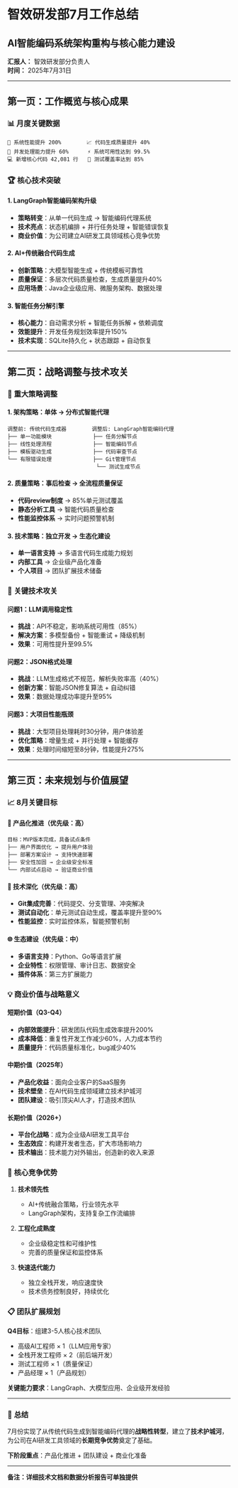 # 智效研发部7月工作总结
## AI智能编码系统架构重构与核心能力建设

**汇报人：** 智效研发部分负责人  
**时间：** 2025年7月31日

---

## 第一页：工作概览与核心成果

### 📊 **月度关键数据**
```
🚀 系统性能提升 200%        📈 代码生成质量提升 40%
🔧 并发处理能力提升 60%      ⚡ 系统可用性达到 99.5%
💻 新增核心代码 42,081 行   🎯 测试覆盖率达到 85%
```

### 🏆 **核心技术突破**

#### 1. LangGraph智能编码架构升级
- **策略转变**：从单一代码生成 → 智能编码代理系统
- **技术亮点**：状态机编排 + 并行任务处理 + 智能错误恢复
- **商业价值**：为公司建立AI研发工具领域核心竞争优势

#### 2. AI+传统融合代码生成
- **创新策略**：大模型智能生成 + 传统模板可靠性
- **质量保证**：多层次代码质量检查，生成质量提升40%
- **应用场景**：Java企业级应用、微服务架构、数据处理

#### 3. 智能任务分解引擎
- **核心能力**：自动需求分析 + 智能任务拆解 + 依赖调度
- **效能提升**：开发任务规划效率提升150%
- **技术实现**：SQLite持久化 + 状态跟踪 + 自动恢复

---

## 第二页：战略调整与技术攻关

### 🎯 **重大策略调整**

#### 1. 架构策略：单体 → 分布式智能代理
```
调整前: 传统代码生成器        调整后: LangGraph智能编码代理
├── 单一功能模块             ├── 任务分解节点
├── 线性处理流程             ├── 智能编码节点  
├── 模板驱动生成             ├── 代码审查节点
└── 有限错误处理             ├── Git管理节点
                            └── 测试生成节点
```

#### 2. 质量策略：事后检查 → 全流程质量保证
- **代码review制度** → 85%单元测试覆盖
- **静态分析工具** → 智能代码质量检查
- **性能监控体系** → 实时问题预警机制

#### 3. 技术策略：独立开发 → 生态化建设
- **单一语言支持** → 多语言代码生成能力规划
- **内部工具** → 企业级产品化准备
- **个人项目** → 团队扩展技术储备

### 🔧 **关键技术攻关**

#### 问题1：LLM调用稳定性
- **挑战**：API不稳定，影响系统可用性（85%）
- **解决方案**：多模型备份 + 智能重试 + 降级机制
- **效果**：可用性提升至99.5%

#### 问题2：JSON格式处理
- **挑战**：LLM生成格式不规范，解析失败率高（40%）
- **创新方案**：智能JSON修复算法 + 自动纠错
- **效果**：数据处理成功率提升至95%

#### 问题3：大项目性能瓶颈
- **挑战**：大型项目处理耗时30分钟，用户体验差
- **优化策略**：增量生成 + 并行处理 + 智能缓存
- **效果**：处理时间缩短至8分钟，性能提升275%

---

## 第三页：未来规划与价值展望

### 📈 **8月关键目标**

#### 🎯 **产品化推进（优先级：高）**
```
目标：MVP版本完成，具备试点条件
├── 用户界面优化 → 提升用户体验
├── 部署方案设计 → 支持快速部署  
├── 安全性加固 → 企业级安全标准
└── 内部试点启动 → 验证商业价值
```

#### 🔧 **技术深化（优先级：高）**
- **Git集成完善**：代码提交、分支管理、冲突解决
- **测试自动化**：单元测试自动生成，覆盖率提升至90%
- **性能监控**：实时监控体系，智能预警机制

#### 🌐 **生态建设（优先级：中）**
- **多语言支持**：Python、Go等语言扩展
- **企业特性**：权限管理、审计日志、数据安全
- **插件体系**：第三方扩展能力

### 💡 **商业价值与战略意义**

#### 短期价值（Q3-Q4）
- **内部效能提升**：研发团队代码生成效率提升200%
- **成本降低**：重复性开发工作减少60%，人力成本节约
- **质量提升**：代码质量标准化，bug减少40%

#### 中期价值（2025年）
- **产品化收益**：面向企业客户的SaaS服务
- **技术壁垒**：在AI代码生成领域建立技术护城河
- **团队建设**：吸引顶尖AI人才，打造技术团队

#### 长期价值（2026+）
- **平台化战略**：成为企业级AI研发工具平台
- **生态效应**：构建开发者生态，扩大市场影响力
- **技术输出**：技术能力对外输出，创造新的收入来源

### 🚀 **核心竞争优势**

1. **技术领先性**
   - AI+传统融合策略，行业领先水平
   - LangGraph架构，支持复杂工作流编排

2. **工程化成熟度**
   - 企业级稳定性和可维护性
   - 完善的质量保证和监控体系

3. **快速迭代能力**
   - 独立全栈开发，响应速度快
   - 技术债务控制良好，持续优化

### 📋 **团队扩展规划**

**Q4目标**：组建3-5人核心技术团队
- 高级AI工程师 × 1（LLM应用专家）
- 全栈开发工程师 × 2（前后端开发）
- 测试工程师 × 1（质量保证）
- 产品经理 × 1（产品规划）

**关键能力要求**：LangGraph、大模型应用、企业级开发经验

---

### 🎉 **总结**

7月份实现了从传统代码生成到智能编码代理的**战略性转型**，建立了**技术护城河**，为公司在AI研发工具领域的**长期竞争优势**奠定了基础。

**下阶段重点**：产品化推进 + 团队建设 + 商业化准备

---

**备注：详细技术文档和数据分析报告可单独提供**